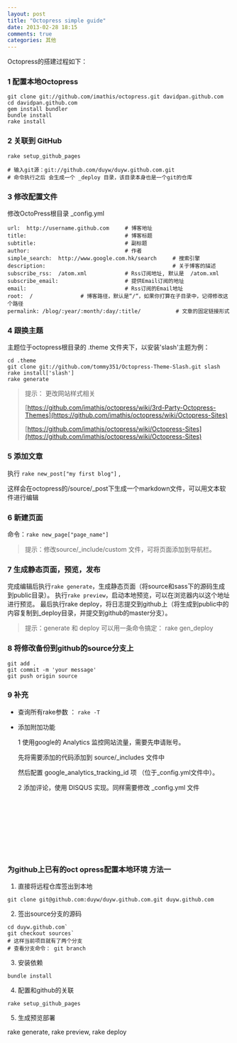 ```yaml
---
layout: post
title: "Octopress simple guide"
date: 2013-02-28 18:15
comments: true
categories: 其他
---
```


Octopress的搭建过程如下：

### 1 配置本地Octopress

```
git clone git://github.com/imathis/octopress.git davidpan.github.com
cd davidpan.github.com 
gem install bundler 
bundle install 
rake install
```

### 2 关联到 GitHub

```
rake setup_github_pages

# 输入git源：git://github.com/duyw/duyw.github.com.git
# 命令执行之后 会生成一个 _deploy 目录，该目录本身也是一个git的仓库
```

<!-- more -->

### 3 修改配置文件

修改OctoPress根目录 _config.yml

```
url:  http://username.github.com     # 博客地址
title:                               # 博客标题 
subtitle:                            # 副标题 
author:                              # 作者 
simple_search:  http://www.google.com.hk/search     # 搜索引擎 
description:                                        # 关于博客的描述 
subscribe_rss:  /atom.xml            # Rss订阅地址, 默认是  /atom.xml 
subscribe_email:                     # 提供Email订阅的地址 
email:                               # Rss订阅的Email地址
root:  /               # 博客路径，默认是“/“，如果你打算在子目录中，记得修改这个路径 
permalink: /blog/:year/:month/:day/:title/           # 文章的固定链接形式
```


### 4 跟换主题

主题位于octopress根目录的 .theme 文件夹下，以安装'slash'主题为例：

```
cd .theme
git clone git://github.com/tommy351/Octopress-Theme-Slash.git slash
rake install['slash']
rake generate
```
> 提示： 更改网站样式相关
>
> [https://github.com/imathis/octopress/wiki/3rd-Party-Octopress-Themes](https://github.com/imathis/octopress/wiki/Octopress-Sites)
>
> [https://github.com/imathis/octopress/wiki/Octopress-Sites](https://github.com/imathis/octopress/wiki/Octopress-Sites)

### 5 添加文章

执行 `rake new_post["my first blog"]` ,

这样会在octopress的/source/_post下生成一个markdown文件，可以用文本软件进行编辑

### 6 新建页面

命令：`rake new_page["page_name"]`

> 提示：修改source/_include/custom 文件，可将页面添加到导航栏。


### 7 生成静态页面，预览，发布

完成编辑后执行`rake generate`，生成静态页面（将source和sass下的源码生成到public目录）。
执行`rake preview`，启动本地预览，可以在浏览器内以这个地址进行预览。
最后执行rake deploy，将日志提交到github上（将生成到public中的内容复制到_deploy目录，并提交到github的master分支）。

> 提示：generate 和 deploy 可以用一条命令搞定： rake gen_deploy

### 8 将修改备份到github的source分支上

```
git add .
git commit -m 'your message'
git push origin source
```

### 9 补充

* 查询所有rake参数 ： `rake -T`

* 添加附加功能

  1 使用google的 Analytics 监控网站流量，需要先申请账号。

    先将需要添加的代码添加到 source/_includes 文件中 

    然后配置 google_analytics_tracking_id 项 （位于_config.yml文件中）。

  2 添加评论，使用 DISQUS 实现。同样需要修改 _config.yml 文件


<br /><br /><br />
  ----------------------------------
<br />


### 为github上已有的oct opress配置本地环境 方法一

1. 直接将远程仓库签出到本地

`git clone git@github.com:duyw/duyw.github.com.git duyw.github.com`

2. 签出source分支的源码

```
cd duyw.github.com`
git checkout sources`
# 这样当前项目就有了两个分支
# 查看分支命令： git branch
```

3. 安装依赖

`bundle install`

4. 配置和github的关联

`rake setup_github_pages`


5. 生成预览部署

rake generate, rake preview, rake deploy